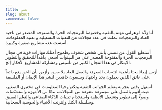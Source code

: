 ```yaml
---
title: عني
slug: about
comments: false
---
```



أنا رَدَّه الزهراني مهتم بالتقنية وخصوصا البرمجيات الحرة والمفتوحة المصدر من ناحية العتاد والبرمجيات عملت في عدة مجالات من التقنيات التشغيلية و تقنية المعلومات، أسست عدة مشاريع صغيرة وكبيرة.


أستطيع القول عن نفسي بأنني شخص شغوف وطموح أمتلك مهارات قوية في مجال البرمجيات الحرة والمفتوحة المصدر على مر السنوات أسعى جاهدا للتحقيق والتطوير الابتكار في هذا المجال الكبير من تأسيس ومشاركة للمشاريع الأفكار إلخ.

أؤمن إيمانا بحتا بأهمية اكتساب المعرفة والعمل الجاد  بلا حدود وأؤمن بأن الخير يقع دائماً على عاتق اللذين يعملون بجد واجتهاد ويسعون جاهدين لنشر هذا الإيمان أو الفلسفة. 

أستهل وقتي بتجربة وتعلم الجوانب التقنية وتكنولوجيا المعلومات في مختبري الصغير، حيث أقوم بالعمل على مجموعة متنوعة من المجالات، بدءًا من الأجهزة والمتحكمات وصولًا إلى تطوير وتشغيل الأنظمة واستخدام تقنيات الذكاء الصناعي والتعلم العميق وسلسلة الكتل وإنترنت الأشياء والحوسبة السحابية.